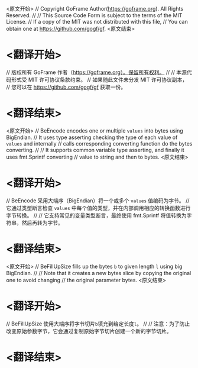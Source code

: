 
<原文开始>
// Copyright GoFrame Author(https://goframe.org). All Rights Reserved.
//
// This Source Code Form is subject to the terms of the MIT License.
// If a copy of the MIT was not distributed with this file,
// You can obtain one at https://github.com/gogf/gf.
<原文结束>

# <翻译开始>
// 版权所有 GoFrame 作者（https://goframe.org）。保留所有权利。
//
// 本源代码形式受 MIT 许可协议条款约束。
// 如果随此文件未分发 MIT 许可协议副本，
// 您可以在 https://github.com/gogf/gf 获取一份。
# <翻译结束>


<原文开始>
// BeEncode encodes one or multiple `values` into bytes using BigEndian.
// It uses type asserting checking the type of each value of `values` and internally
// calls corresponding converting function do the bytes converting.
//
// It supports common variable type asserting, and finally it uses fmt.Sprintf converting
// value to string and then to bytes.
<原文结束>

# <翻译开始>
// BeEncode 采用大端序（BigEndian）将一个或多个 `values` 值编码为字节。
// 它通过类型断言检查 `values` 中每个值的类型，并在内部调用相应的转换函数进行字节转换。
//
// 它支持常见的变量类型断言，最终使用 fmt.Sprintf 将值转换为字符串，然后再转为字节。
# <翻译结束>


<原文开始>
// BeFillUpSize fills up the bytes `b` to given length `l` using big BigEndian.
//
// Note that it creates a new bytes slice by copying the original one to avoid changing
// the original parameter bytes.
<原文结束>

# <翻译开始>
// BeFillUpSize 使用大端序将字节切片`b`填充到给定长度`l`。
//
// 注意：为了防止改变原始参数字节，它会通过复制原始字节切片创建一个新的字节切片。
# <翻译结束>


